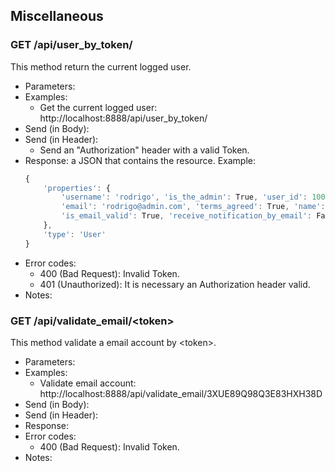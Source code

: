 ## Miscellaneous


### GET /api/user_by_token/

This method return the current logged user.
- Parameters:
- Examples:
     - Get the current logged user: http://localhost:8888/api/user_by_token/
- Send (in Body):
- Send (in Header):
    - Send an "Authorization" header with a valid Token.
- Response: a JSON that contains the resource. Example:
    ```javascript
    {
        'properties': {
            'username': 'rodrigo', 'is_the_admin': True, 'user_id': 1002,
            'email': 'rodrigo@admin.com', 'terms_agreed': True, 'name': 'Rodrigo',
            'is_email_valid': True, 'receive_notification_by_email': False
        },
        'type': 'User'
    }
    ```
- Error codes:
    - 400 (Bad Request): Invalid Token.
    - 401 (Unauthorized): It is necessary an Authorization header valid.
- Notes:


### GET /api/validate_email/\<token>

This method validate a email account by \<token>.
- Parameters:
- Examples:
     - Validate email account: http://localhost:8888/api/validate_email/3XUE89Q98Q3E83HXH38D
- Send (in Body):
- Send (in Header):
- Response:
- Error codes:
    - 400 (Bad Request): Invalid Token.
- Notes:


<!-- ### GET /api/capabilities/ -->

<!-- This method return the capabilities of the server. -->
<!-- - Parameters: -->
<!-- - Examples: -->
<!-- - Get the capabilities: http://localhost:8888/api/capabilities/ -->
<!-- - Send: -->
<!-- - Response: a JSON that contain the capabilities of the server. Example: -->
<!-- ```javascript -->
<!-- { -->
<!-- "version": "0.0.2", -->
<!-- "status": {"postgresql": "online", "neo4j": "online"} -->
<!-- } -->
<!-- ``` -->
<!-- - Error codes: -->
<!-- - Notes: -->
